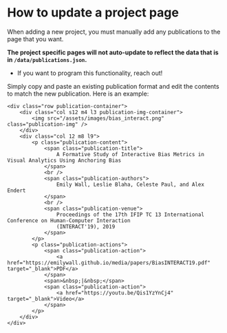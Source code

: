 # How to update a project page

When adding a new project, you must manually add any publications to the page
that you want.

**The project specific pages will not auto-update to reflect the
data that is in `/data/publications.json`.**

- If you want to program this functionality, reach out!

Simply copy and paste an existing publication format and edit the contents to
match the new publication. Here is an example:

```(html)
<div class="row publication-container">
    <div class="col s12 m4 l3 publication-img-container">
        <img src="/assets/images/bias_interact.png" class="publication-img" />
    </div>
    <div class="col 12 m8 l9">
        <p class="publication-content">
            <span class="publication-title">
                A Formative Study of Interactive Bias Metrics in Visual Analytics Using Anchoring Bias
            </span>
            <br />
            <span class="publication-authors">
                Emily Wall, Leslie Blaha, Celeste Paul, and Alex Endert
            </span>
            <br />
            <span class="publication-venue">
                Proceedings of the 17th IFIP TC 13 International Conference on Human-Computer Interaction
                (INTERACT'19), 2019
            </span>
        </p>
        <p class="publication-actions">
            <span class="publication-action">
                <a href="https://emilywall.github.io/media/papers/BiasINTERACT19.pdf" target="_blank">PDF</a>
            </span>
            <span>&nbsp;|&nbsp;</span>
            <span class="publication-action">
                <a href="https://youtu.be/Qis1YzYnCj4" target="_blank">Video</a>
            </span>
        </p>
    </div>
</div>
```
